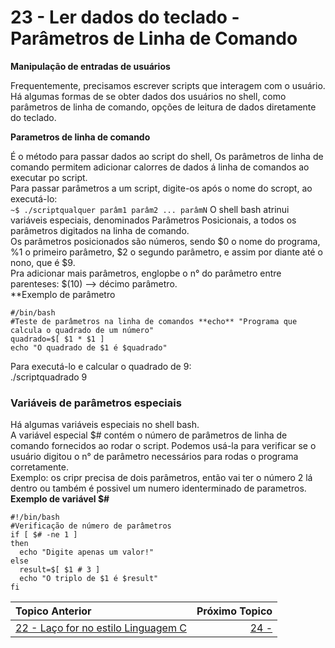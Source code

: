 # 23 - Ler dados do teclado - Parâmetros de Linha de Comando

**Manipulação de entradas de usuários**

Frequentemente, precisamos escrever scripts que interagem com o usuário.  
Há algumas formas de se obter dados dos usuários no shell, como parâmetros de linha de comando, opções de leitura de dados diretamente do teclado.  

**Parametros de linha de comando**

É o método para passar dados ao script do shell, Os parâmetros de linha de comando permitem adicionar calorres de dados á linha de comandos ao executar po script.  
Para passar parâmetros a um script, digite-os após o nome do scropt, ao executá-lo:  
`~$ ./scriptqualquer parâm1 parâm2 ... parâmN`
O shell bash atrinui variáveis especiais, denominados Parâmetros Posicionais, a todos os parâmetros digitados na linha de comando.  
Os parâmetros posicionados são números, sendo $0 o nome do programa, %1 o primeiro parâmetro, $2 o segundo parâmetro, e assim por diante até o nono, que é $9.  
Pra adicionar mais parâmetros, englopbe o n° do parâmetro entre parenteses: $(10) --> décimo parâmetro.  
**Exemplo de parâmetro
```
#/bin/bash
#Teste de parâmetros na linha de comandos **echo** "Programa que calcula o quadrado de um número" 
quadrado=$[ $1 * $1 ] 
echo "O quadrado de $1 é $quadrado"
```
Para executá-lo e calcular o quadrado de 9:  
./scriptquadrado 9  

### Variáveis de parâmetros especiais  

Há algumas variáveis especiais no shell bash.  
A variável especial $# contém o número de parâmetros de linha de comando fornecidos ao rodar o script. Podemos usá-la para verificar se o usuário digitou o n° de parâmetro necessários para rodas o programa corretamente.  
Exemplo: os cripr precisa de dois parâmetros, então vai ter o número 2 lá dentro ou também é possivel um numero identerminado de parametros.  
**Exemplo de variável $#**  
```
#!/bin/bash
#Verificação de número de parâmetros
if [ $# -ne 1 ]
then
  echo "Digite apenas um valor!"
else
  result=$[ $1 # 3 ]
  echo "O triplo de $1 é $result"
fi
```


|Topico Anterior|Próximo Topico|
|:---|---:|
|[22 -  Laço for no estilo Linguagem C](LacoForEstiloC.md)|[24 - ]()|
